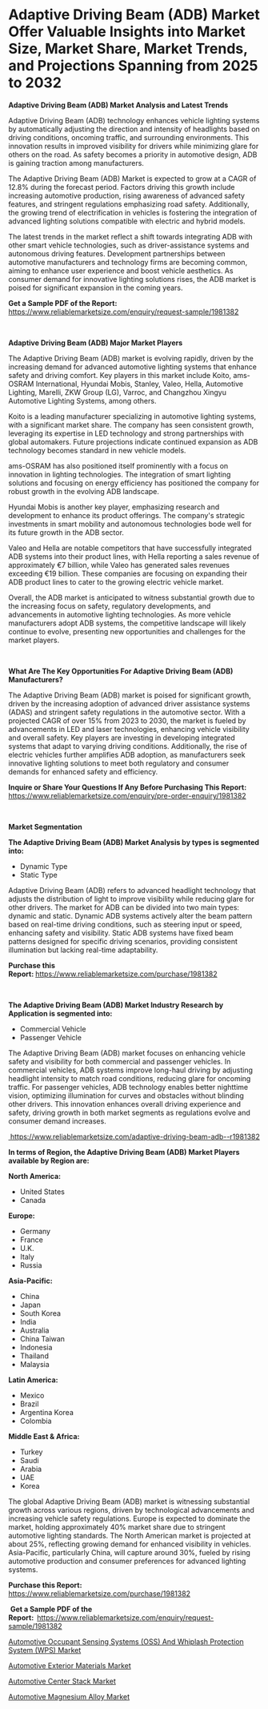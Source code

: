 <p><h1>Adaptive Driving Beam (ADB) Market Offer Valuable Insights into Market Size, Market Share, Market Trends, and Projections Spanning from 2025 to 2032</h1></p><p><strong>Adaptive Driving Beam (ADB) Market Analysis and Latest Trends</strong></p>
<p><p>Adaptive Driving Beam (ADB) technology enhances vehicle lighting systems by automatically adjusting the direction and intensity of headlights based on driving conditions, oncoming traffic, and surrounding environments. This innovation results in improved visibility for drivers while minimizing glare for others on the road. As safety becomes a priority in automotive design, ADB is gaining traction among manufacturers.</p><p>The Adaptive Driving Beam (ADB) Market is expected to grow at a CAGR of 12.8% during the forecast period. Factors driving this growth include increasing automotive production, rising awareness of advanced safety features, and stringent regulations emphasizing road safety. Additionally, the growing trend of electrification in vehicles is fostering the integration of advanced lighting solutions compatible with electric and hybrid models.</p><p>The latest trends in the market reflect a shift towards integrating ADB with other smart vehicle technologies, such as driver-assistance systems and autonomous driving features. Development partnerships between automotive manufacturers and technology firms are becoming common, aiming to enhance user experience and boost vehicle aesthetics. As consumer demand for innovative lighting solutions rises, the ADB market is poised for significant expansion in the coming years.</p></p>
<p><strong>Get a Sample PDF of the Report:&nbsp;</strong> <a href="https://www.reliablemarketsize.com/enquiry/request-sample/1981382?utm_campaign=2005&utm_medium=2&utm_source=Github&utm_content=ia&utm_term=31032025&utm_id=adaptive-driving-beam-adb">https://www.reliablemarketsize.com/enquiry/request-sample/1981382</a></p>
<p>&nbsp;</p>
<p><strong>Adaptive Driving Beam (ADB) Major Market Players</strong></p>
<p><p>The Adaptive Driving Beam (ADB) market is evolving rapidly, driven by the increasing demand for advanced automotive lighting systems that enhance safety and driving comfort. Key players in this market include Koito, ams-OSRAM International, Hyundai Mobis, Stanley, Valeo, Hella, Automotive Lighting, Marelli, ZKW Group (LG), Varroc, and Changzhou Xingyu Automotive Lighting Systems, among others.</p><p>Koito is a leading manufacturer specializing in automotive lighting systems, with a significant market share. The company has seen consistent growth, leveraging its expertise in LED technology and strong partnerships with global automakers. Future projections indicate continued expansion as ADB technology becomes standard in new vehicle models.</p><p>ams-OSRAM has also positioned itself prominently with a focus on innovation in lighting technologies. The integration of smart lighting solutions and focusing on energy efficiency has positioned the company for robust growth in the evolving ADB landscape.</p><p>Hyundai Mobis is another key player, emphasizing research and development to enhance its product offerings. The company's strategic investments in smart mobility and autonomous technologies bode well for its future growth in the ADB sector.</p><p>Valeo and Hella are notable competitors that have successfully integrated ADB systems into their product lines, with Hella reporting a sales revenue of approximately €7 billion, while Valeo has generated sales revenues exceeding €19 billion. These companies are focusing on expanding their ADB product lines to cater to the growing electric vehicle market.</p><p>Overall, the ADB market is anticipated to witness substantial growth due to the increasing focus on safety, regulatory developments, and advancements in automotive lighting technologies. As more vehicle manufacturers adopt ADB systems, the competitive landscape will likely continue to evolve, presenting new opportunities and challenges for the market players.</p></p>
<p>&nbsp;</p>
<p><strong>What Are The Key Opportunities For Adaptive Driving Beam (ADB) Manufacturers?</strong></p>
<p><p>The Adaptive Driving Beam (ADB) market is poised for significant growth, driven by the increasing adoption of advanced driver assistance systems (ADAS) and stringent safety regulations in the automotive sector. With a projected CAGR of over 15% from 2023 to 2030, the market is fueled by advancements in LED and laser technologies, enhancing vehicle visibility and overall safety. Key players are investing in developing integrated systems that adapt to varying driving conditions. Additionally, the rise of electric vehicles further amplifies ADB adoption, as manufacturers seek innovative lighting solutions to meet both regulatory and consumer demands for enhanced safety and efficiency.</p></p>
<p><strong>Inquire or Share Your Questions If Any Before Purchasing This Report:</strong> <a href="https://www.reliablemarketsize.com/enquiry/pre-order-enquiry/1981382?utm_campaign=2005&utm_medium=2&utm_source=Github&utm_content=ia&utm_term=31032025&utm_id=adaptive-driving-beam-adb">https://www.reliablemarketsize.com/enquiry/pre-order-enquiry/1981382</a></p>
<p>&nbsp;</p>
<p><strong>Market Segmentation</strong></p>
<p><strong>The Adaptive Driving Beam (ADB) Market Analysis by types is segmented into:</strong></p>
<p><ul><li>Dynamic Type</li><li>Static Type</li></ul></p>
<p><p>Adaptive Driving Beam (ADB) refers to advanced headlight technology that adjusts the distribution of light to improve visibility while reducing glare for other drivers. The market for ADB can be divided into two main types: dynamic and static. Dynamic ADB systems actively alter the beam pattern based on real-time driving conditions, such as steering input or speed, enhancing safety and visibility. Static ADB systems have fixed beam patterns designed for specific driving scenarios, providing consistent illumination but lacking real-time adaptability.</p></p>
<p><strong>Purchase this Report:&nbsp;</strong><a href="https://www.reliablemarketsize.com/purchase/1981382?utm_campaign=2005&utm_medium=2&utm_source=Github&utm_content=ia&utm_term=31032025&utm_id=adaptive-driving-beam-adb">https://www.reliablemarketsize.com/purchase/1981382</a></p>
<p>&nbsp;</p>
<p><strong>The Adaptive Driving Beam (ADB) Market Industry Research by Application is segmented into:</strong></p>
<p><ul><li>Commercial Vehicle</li><li>Passenger Vehicle</li></ul></p>
<p><p>The Adaptive Driving Beam (ADB) market focuses on enhancing vehicle safety and visibility for both commercial and passenger vehicles. In commercial vehicles, ADB systems improve long-haul driving by adjusting headlight intensity to match road conditions, reducing glare for oncoming traffic. For passenger vehicles, ADB technology enables better nighttime vision, optimizing illumination for curves and obstacles without blinding other drivers. This innovation enhances overall driving experience and safety, driving growth in both market segments as regulations evolve and consumer demand increases.</p></p>
<p><a href="https://www.reliablemarketsize.com/adaptive-driving-beam-adb--r1981382?utm_campaign=2005&utm_medium=2&utm_source=Github&utm_content=ia&utm_term=31032025&utm_id=adaptive-driving-beam-adb">&nbsp;https://www.reliablemarketsize.com/adaptive-driving-beam-adb--r1981382</a></p>
<p><strong>In terms of Region, the Adaptive Driving Beam (ADB) Market Players available by Region are:</strong></p>
<p>
    <p> <strong> North America: </strong>
        <ul>
            <li>United States</li>
            <li>Canada</li>
        </ul>
        </p> 
    <p> <strong> Europe: </strong>
        <ul>
            <li>Germany</li>
            <li>France</li>
            <li>U.K.</li>
            <li>Italy</li>
            <li>Russia</li>
        </ul>
        </p> 
    <p> <strong> Asia-Pacific: </strong>
        <ul>
            <li>China</li>
            <li>Japan</li>
            <li>South Korea</li>
            <li>India</li>
            <li>Australia</li>
            <li>China Taiwan</li>
            <li>Indonesia</li>
            <li>Thailand</li>
            <li>Malaysia</li>
        </ul>
        </p> 
    <p> <strong> Latin America: </strong>
        <ul>
            <li>Mexico</li>
            <li>Brazil</li>
            <li>Argentina Korea</li>
            <li>Colombia</li>
        </ul>
        </p> 
    <p> <strong> Middle East & Africa: </strong>
        <ul>
            <li>Turkey</li>
            <li>Saudi</li>
            <li>Arabia</li>
            <li>UAE</li>
            <li>Korea</li>
        </ul>
    </p>
    </p>
<p><p>The global Adaptive Driving Beam (ADB) market is witnessing substantial growth across various regions, driven by technological advancements and increasing vehicle safety regulations. Europe is expected to dominate the market, holding approximately 40% market share due to stringent automotive lighting standards. The North American market is projected at about 25%, reflecting growing demand for enhanced visibility in vehicles. Asia-Pacific, particularly China, will capture around 30%, fueled by rising automotive production and consumer preferences for advanced lighting systems.</p></p>
<p><strong>Purchase this Report: </strong><a href="https://www.reliablemarketsize.com/purchase/1981382?utm_campaign=2005&utm_medium=2&utm_source=Github&utm_content=ia&utm_term=31032025&utm_id=adaptive-driving-beam-adb">https://www.reliablemarketsize.com/purchase/1981382</a></p>
<p>&nbsp;<strong>Get a Sample PDF of the Report:&nbsp;&nbsp;</strong><a href="https://www.reliablemarketsize.com/enquiry/request-sample/1981382?utm_campaign=2005&utm_medium=2&utm_source=Github&utm_content=ia&utm_term=31032025&utm_id=adaptive-driving-beam-adb">https://www.reliablemarketsize.com/enquiry/request-sample/1981382</a></p>
<p><strong></strong></p>
<p><p><a href="https://github.com/lylyparadise/Market-Research-Report-List-6/blob/main/automotive-occupant-sensing-systems-oss-and-whiplash-protection-system-wps-market.md?utm_campaign=2005&utm_medium=2&utm_source=Github&utm_content=ia&utm_term=31032025&utm_id=adaptive-driving-beam-adb">Automotive Occupant Sensing Systems (OSS) And Whiplash Protection System (WPS) Market</a></p><p><a href="https://github.com/myrieronays5/Market-Research-Report-List-1/blob/main/automotive-exterior-materials-market.md?utm_campaign=2005&utm_medium=2&utm_source=Github&utm_content=ia&utm_term=31032025&utm_id=adaptive-driving-beam-adb">Automotive Exterior Materials Market</a></p><p><a href="https://github.com/gogashopkewy/Market-Research-Report-List-1/blob/main/automotive-center-stack-market.md?utm_campaign=2005&utm_medium=2&utm_source=Github&utm_content=ia&utm_term=31032025&utm_id=adaptive-driving-beam-adb">Automotive Center Stack Market</a></p><p><a href="https://github.com/kohushamudo3/Market-Research-Report-List-1/blob/main/automotive-magnesium-alloy-market.md?utm_campaign=2005&utm_medium=2&utm_source=Github&utm_content=ia&utm_term=31032025&utm_id=adaptive-driving-beam-adb">Automotive Magnesium Alloy Market</a></p></p>